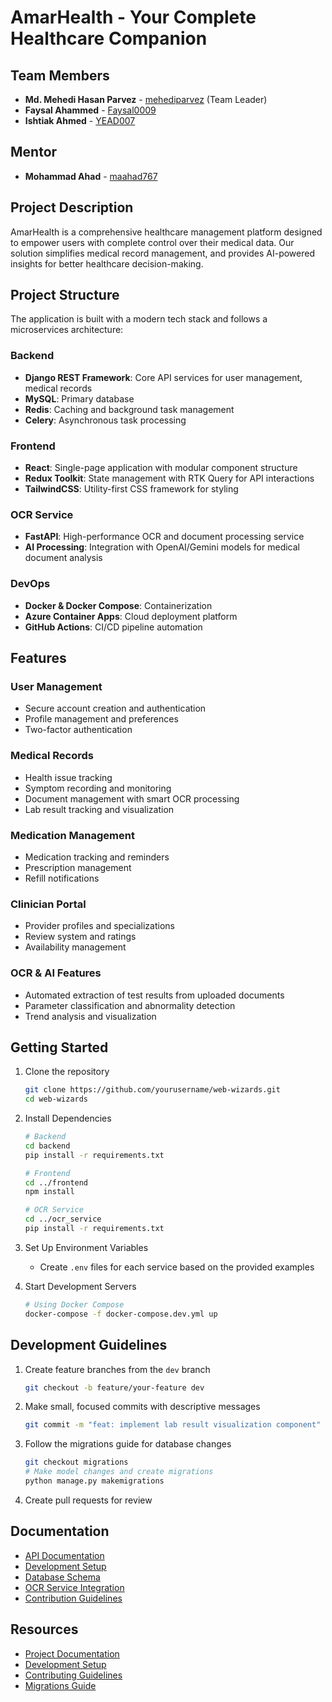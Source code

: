 # AmarHealth - Your Complete Healthcare Companion

## Team Members
- **Md. Mehedi Hasan Parvez** - [mehediparvez](https://github.com/mehediparvez) (Team Leader)
- **Faysal Ahammed** - [Faysal0009](https://github.com/Faysal0009)
- **Ishtiak Ahmed** - [YEAD007](https://github.com/YEAD007)

## Mentor
- **Mohammad Ahad** - [maahad767](https://github.com/maahad767)

## Project Description
AmarHealth is a comprehensive healthcare management platform designed to empower users with complete control over their medical data. Our solution simplifies medical record management, and provides AI-powered insights for better healthcare decision-making.

## Project Structure
The application is built with a modern tech stack and follows a microservices architecture:

### Backend
- **Django REST Framework**: Core API services for user management, medical records
- **MySQL**: Primary database
- **Redis**: Caching and background task management
- **Celery**: Asynchronous task processing

### Frontend
- **React**: Single-page application with modular component structure
- **Redux Toolkit**: State management with RTK Query for API interactions
- **TailwindCSS**: Utility-first CSS framework for styling

### OCR Service
- **FastAPI**: High-performance OCR and document processing service
- **AI Processing**: Integration with OpenAI/Gemini models for medical document analysis

### DevOps
- **Docker & Docker Compose**: Containerization
- **Azure Container Apps**: Cloud deployment platform
- **GitHub Actions**: CI/CD pipeline automation

## Features

### User Management
- Secure account creation and authentication
- Profile management and preferences
- Two-factor authentication

### Medical Records
- Health issue tracking
- Symptom recording and monitoring
- Document management with smart OCR processing
- Lab result tracking and visualization


### Medication Management
- Medication tracking and reminders
- Prescription management
- Refill notifications

### Clinician Portal
- Provider profiles and specializations
- Review system and ratings
- Availability management

### OCR & AI Features
- Automated extraction of test results from uploaded documents
- Parameter classification and abnormality detection
- Trend analysis and visualization

## Getting Started
1. Clone the repository
   ```bash
   git clone https://github.com/yourusername/web-wizards.git
   cd web-wizards
   ```

2. Install Dependencies
   ```bash
   # Backend
   cd backend
   pip install -r requirements.txt
   
   # Frontend
   cd ../frontend
   npm install
   
   # OCR Service
   cd ../ocr_service
   pip install -r requirements.txt
   ```

3. Set Up Environment Variables
   - Create `.env` files for each service based on the provided examples

4. Start Development Servers
   ```bash
   # Using Docker Compose
   docker-compose -f docker-compose.dev.yml up
   ```

## Development Guidelines
1. Create feature branches from the `dev` branch
   ```bash
   git checkout -b feature/your-feature dev
   ```

2. Make small, focused commits with descriptive messages
   ```bash
   git commit -m "feat: implement lab result visualization component"
   ```

3. Follow the migrations guide for database changes
   ```bash
   git checkout migrations
   # Make model changes and create migrations
   python manage.py makemigrations
   ```

4. Create pull requests for review

## Documentation
- [API Documentation](https://amarhealth.tech/api/docs)
- [Development Setup](https://amarhealth.tech/docs/setup)
- [Database Schema](https://amarhealth.tech/docs/schema)
- [OCR Service Integration](https://amarhealth.tech/docs/ocr-service)
- [Contribution Guidelines](https://amarhealth.tech/docs/contributing)

## Resources
- [Project Documentation](docs/)
- [Development Setup](docs/setup.md)
- [Contributing Guidelines](CONTRIBUTING.md)
- [Migrations Guide](MIGRATIONS_GUIDE.md)
